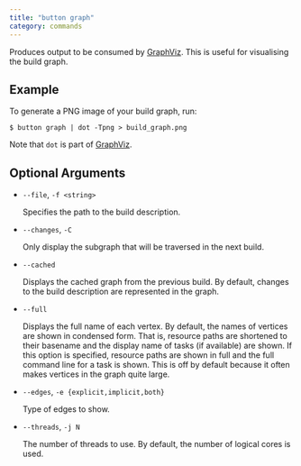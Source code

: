 ```yaml
---
title: "button graph"
category: commands
---
```


Produces output to be consumed by [GraphViz][]. This is useful for visualising
the build graph.

[GraphViz]: http://www.graphviz.org/

## Example

To generate a PNG image of your build graph, run:

    $ button graph | dot -Tpng > build_graph.png

Note that `dot` is part of [GraphViz][].

## Optional Arguments

 * `--file`, `-f <string>`

    Specifies the path to the build description.

 * `--changes`, `-C`

    Only display the subgraph that will be traversed in the next build.

 * `--cached`

    Displays the cached graph from the previous build. By default, changes to
    the build description are represented in the graph.

 * `--full`

    Displays the full name of each vertex. By default, the names of vertices are
    shown in condensed form. That is, resource paths are shortened to their
    basename and the display name of tasks (if available) are shown. If this
    option is specified, resource paths are shown in full and the full command
    line for a task is shown. This is off by default because it often makes
    vertices in the graph quite large.

 * `--edges`, `-e {explicit,implicit,both}`

    Type of edges to show.

 * `--threads`, `-j N`

    The number of threads to use. By default, the number of logical cores is
    used.

